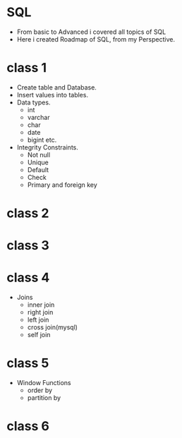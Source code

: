 # SQL 
+ From basic to Advanced i covered all topics of SQL
+ Here i created Roadmap of SQL, from my Perspective.

# class 1
+ Create table and Database.
+ Insert values into tables.
+ Data types.
  - int 
  - varchar
  - char
  - date
  - bigint etc.
+ Integrity Constraints.
  - Not null
  - Unique
  - Default
  - Check
  - Primary and foreign key
# class 2
# class 3
# class 4
+ Joins
  - inner join
  - right join
  - left join
  - cross join(mysql)
  - self join
# class 5
+ Window Functions
  - order by
  - partition by
# class 6
